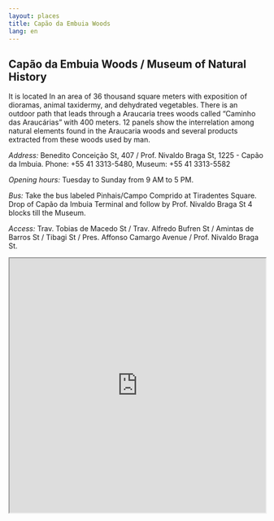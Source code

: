 ```yaml
---
layout: places
title: Capão da Embuia Woods
lang: en
---
```



## Capão da Embuia Woods / Museum of Natural History

It is located In an area of 36 thousand square meters with exposition of dioramas, animal taxidermy, and dehydrated vegetables.
There is an outdoor path that leads through a Araucaria trees woods called “Caminho das Araucárias” with 400 meters. 12 panels show the interrelation among natural elements found in the Araucaria woods and several products extracted from these woods used by man.


*Address:*
Benedito Conceição St, 407 / Prof. Nivaldo Braga St, 1225 - Capão da Imbuia.
Phone: +55 41 3313-5480, Museum: +55 41 3313-5582

*Opening hours:*
Tuesday to Sunday from 9 AM to 5 PM.

*Bus:*
Take the bus labeled  Pinhais/Campo Comprido at Tiradentes Square. Drop of Capão da Imbuia Terminal and follow by Prof. Nivaldo Braga St 4 blocks till the Museum.

*Access:*
Trav. Tobias de Macedo St / Trav. Alfredo Bufren St / Amintas de Barros St / Tibagi St / Pres. Affonso Camargo Avenue / Prof. Nivaldo Braga St.

<iframe style="width:100%; height:500px; frameBorder:0;" src="https://a.tiles.mapbox.com/v3/nolram.ihmbk7ol/attribution,zoompan,zoomwheel,geocoder,share.html"></iframe>
